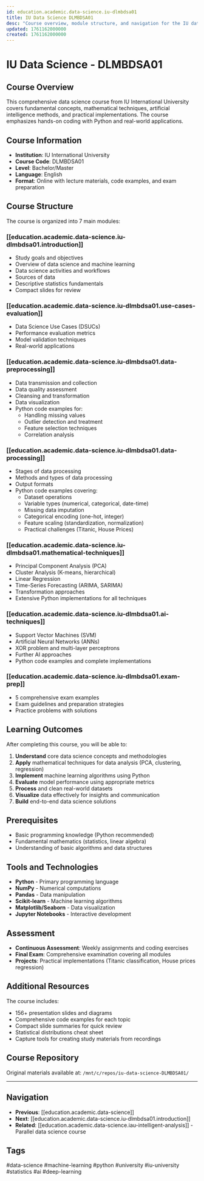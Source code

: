 ```yaml
---
id: education.academic.data-science.iu-dlmbdsa01
title: IU Data Science DLMBDSA01
desc: "Course overview, module structure, and navigation for the IU data science curriculum"
updated: 1761162000000
created: 1761162000000
---
```


# IU Data Science - DLMBDSA01

## Course Overview

This comprehensive data science course from IU International University covers fundamental concepts, mathematical techniques, artificial intelligence methods, and practical implementations. The course emphasizes hands-on coding with Python and real-world applications.

## Course Information

- **Institution**: IU International University
- **Course Code**: DLMBDSA01
- **Level**: Bachelor/Master
- **Language**: English
- **Format**: Online with lecture materials, code examples, and exam preparation

## Course Structure

The course is organized into 7 main modules:

### [[education.academic.data-science.iu-dlmbdsa01.introduction]]
- Study goals and objectives
- Overview of data science and machine learning
- Data science activities and workflows
- Sources of data
- Descriptive statistics fundamentals
- Compact slides for review

### [[education.academic.data-science.iu-dlmbdsa01.use-cases-evaluation]]
- Data Science Use Cases (DSUCs)
- Performance evaluation metrics
- Model validation techniques
- Real-world applications

### [[education.academic.data-science.iu-dlmbdsa01.data-preprocessing]]
- Data transmission and collection
- Data quality assessment
- Cleansing and transformation
- Data visualization
- Python code examples for:
  - Handling missing values
  - Outlier detection and treatment
  - Feature selection techniques
  - Correlation analysis

### [[education.academic.data-science.iu-dlmbdsa01.data-processing]]
- Stages of data processing
- Methods and types of data processing
- Output formats
- Python code examples covering:
  - Dataset operations
  - Variable types (numerical, categorical, date-time)
  - Missing data imputation
  - Categorical encoding (one-hot, integer)
  - Feature scaling (standardization, normalization)
  - Practical challenges (Titanic, House Prices)

### [[education.academic.data-science.iu-dlmbdsa01.mathematical-techniques]]
- Principal Component Analysis (PCA)
- Cluster Analysis (K-means, hierarchical)
- Linear Regression
- Time-Series Forecasting (ARIMA, SARIMA)
- Transformation approaches
- Extensive Python implementations for all techniques

### [[education.academic.data-science.iu-dlmbdsa01.ai-techniques]]
- Support Vector Machines (SVM)
- Artificial Neural Networks (ANNs)
- XOR problem and multi-layer perceptrons
- Further AI approaches
- Python code examples and complete implementations

### [[education.academic.data-science.iu-dlmbdsa01.exam-prep]]
- 5 comprehensive exam examples
- Exam guidelines and preparation strategies
- Practice problems with solutions

## Learning Outcomes

After completing this course, you will be able to:

1. **Understand** core data science concepts and methodologies
2. **Apply** mathematical techniques for data analysis (PCA, clustering, regression)
3. **Implement** machine learning algorithms using Python
4. **Evaluate** model performance using appropriate metrics
5. **Process** and clean real-world datasets
6. **Visualize** data effectively for insights and communication
7. **Build** end-to-end data science solutions

## Prerequisites

- Basic programming knowledge (Python recommended)
- Fundamental mathematics (statistics, linear algebra)
- Understanding of basic algorithms and data structures

## Tools and Technologies

- **Python** - Primary programming language
- **NumPy** - Numerical computations
- **Pandas** - Data manipulation
- **Scikit-learn** - Machine learning algorithms
- **Matplotlib/Seaborn** - Data visualization
- **Jupyter Notebooks** - Interactive development

## Assessment

- **Continuous Assessment**: Weekly assignments and coding exercises
- **Final Exam**: Comprehensive examination covering all modules
- **Projects**: Practical implementations (Titanic classification, House prices regression)

## Additional Resources

The course includes:
- 156+ presentation slides and diagrams
- Comprehensive code examples for each topic
- Compact slide summaries for quick review
- Statistical distributions cheat sheet
- Capture tools for creating study materials from recordings

## Course Repository

Original materials available at: `/mnt/c/repos/iu-data-science-DLMBDSA01/`

---

## Navigation

- **Previous**: [[education.academic.data-science]]
- **Next**: [[education.academic.data-science.iu-dlmbdsa01.introduction]]
- **Related**: [[education.academic.data-science.iau-intelligent-analysis]] - Parallel data science course

## Tags

#data-science #machine-learning #python #university #iu-university #statistics #ai #deep-learning
